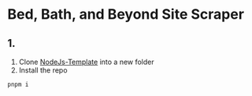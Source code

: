 # Bed, Bath, and Beyond Site Scraper

## 1. 
1. Clone [NodeJs-Template](https://github.com/mrcreel/nodejs-template) into a new folder
2. Install the repo
```bash
pnpm i
```